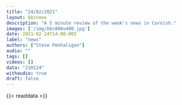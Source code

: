 ```yaml
---
title: "24/02/2021"
layout: bbcnews
description: "A 5 minute review of the week's news in Cornish."
images: ['/img/bbc800x400.jpg']
date: 2021-02-24T14:00:00Z
label: "news"
authors: ["Steve Penhaligon"]
audio: ""
tags: []
videos: []
data: "210124"
withaudio: true
draft: false
---
```

{{< readdata >}}